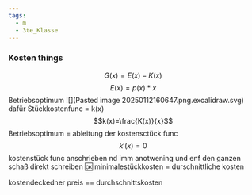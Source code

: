 ```yaml
---
tags:
  - m
  - 3te_Klasse
---
```

### Kosten things
$$G(x)=E(x)-K(x)$$
$$E(x)=p(x)*x$$
Betriebsoptimum
![](Pasted image 20250112160647.png.excalidraw.svg)
dafür Stückkostenfunc = k(x)
$$k(x)=\frac{K(x)}{x}$$
Betriebsoptimum = ableitung der kostensctück func
$$k'(x)=0$$
kostenstück func anschrieben nd imm anotwening und enf den ganzen schaß direkt schreiben :ok:
minimalestückkosten = durschnittliche kosten

kostendeckedner preis == durchschnittskosten